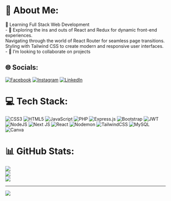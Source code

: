 # 💫 About Me:
🔭 Learning Full Stack Web Development<br>- 🌱 Exploring the ins and outs of React and Redux for dynamic front-end experiences.<br>Navigating through the world of React Router for seamless page transitions.<br>Styling with Tailwind CSS to create modern and responsive user interfaces.<br>- 👯 I’m looking to collaborate on projects<br>


## 🌐 Socials:
[![Facebook](https://img.shields.io/badge/Facebook-%231877F2.svg?logo=Facebook&logoColor=white)](https://facebook.com/shahida488) [![Instagram](https://img.shields.io/badge/Instagram-%23E4405F.svg?logo=Instagram&logoColor=white)](https://instagram.com/shahida_ramzan) [![LinkedIn](https://img.shields.io/badge/LinkedIn-%230077B5.svg?logo=linkedin&logoColor=white)](https://linkedin.com/in/shahida-ramzan) 

# 💻 Tech Stack:
![CSS3](https://img.shields.io/badge/css3-%231572B6.svg?style=for-the-badge&logo=css3&logoColor=white) ![HTML5](https://img.shields.io/badge/html5-%23E34F26.svg?style=for-the-badge&logo=html5&logoColor=white) ![JavaScript](https://img.shields.io/badge/javascript-%23323330.svg?style=for-the-badge&logo=javascript&logoColor=%23F7DF1E) ![PHP](https://img.shields.io/badge/php-%23777BB4.svg?style=for-the-badge&logo=php&logoColor=white) ![Express.js](https://img.shields.io/badge/express.js-%23404d59.svg?style=for-the-badge&logo=express&logoColor=%2361DAFB) ![Bootstrap](https://img.shields.io/badge/bootstrap-%238511FA.svg?style=for-the-badge&logo=bootstrap&logoColor=white) ![JWT](https://img.shields.io/badge/JWT-black?style=for-the-badge&logo=JSON%20web%20tokens) ![NodeJS](https://img.shields.io/badge/node.js-6DA55F?style=for-the-badge&logo=node.js&logoColor=white) ![Next JS](https://img.shields.io/badge/Next-black?style=for-the-badge&logo=next.js&logoColor=white) ![React](https://img.shields.io/badge/react-%2320232a.svg?style=for-the-badge&logo=react&logoColor=%2361DAFB) ![Nodemon](https://img.shields.io/badge/NODEMON-%23323330.svg?style=for-the-badge&logo=nodemon&logoColor=%BBDEAD) ![TailwindCSS](https://img.shields.io/badge/tailwindcss-%2338B2AC.svg?style=for-the-badge&logo=tailwind-css&logoColor=white)  ![MySQL](https://img.shields.io/badge/mysql-4479A1.svg?style=for-the-badge&logo=mysql&logoColor=white) ![Canva](https://img.shields.io/badge/Canva-%2300C4CC.svg?style=for-the-badge&logo=Canva&logoColor=white)
# 📊 GitHub Stats:
![](https://github-readme-stats.vercel.app/api?username=shahida-ramzan&theme=dark&hide_border=false&include_all_commits=false&count_private=false)<br/>
![](https://github-readme-streak-stats.herokuapp.com/?user=shahida-ramzan&theme=dark&hide_border=false)<br/>
![](https://github-readme-stats.vercel.app/api/top-langs/?username=shahida-ramzan&theme=dark&hide_border=false&include_all_commits=false&count_private=false&layout=compact)

---
[![](https://visitcount.itsvg.in/api?id=shahida-ramzan&icon=0&color=0)](https://visitcount.itsvg.in)

<!-- Proudly created with GPRM ( https://gprm.itsvg.in ) -->
